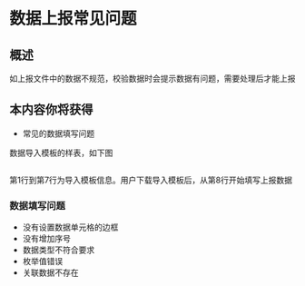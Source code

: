 # 数据上报常见问题

## 概述

如上报文件中的数据不规范，校验数据时会提示数据有问题，需要处理后才能上报

## 本内容你将获得

- 常见的数据填写问题

  

数据导入模板的样表，如下图

<img :src="$withBase('/operation/data_hudi_01.png')">

第1行到第7行为导入模板信息。用户下载导入模板后，从第8行开始填写上报数据

### 数据填写问题

- 没有设置数据单元格的边框
- 没有增加序号
- 数据类型不符合要求
- 枚举值错误
- 关联数据不存在

